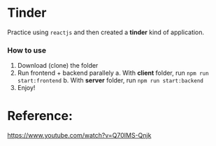 # Tinder
Practice using `reactjs` and then created a **tinder** kind of application.

### How to use
1. Download (clone) the folder
2. Run frontend + backend parallely
a. With **client** folder, run `npm run start:frontend`
b. With **server** folder, run `npm run start:backend`
3. Enjoy!

# Reference: 
https://www.youtube.com/watch?v=Q70IMS-Qnjk

